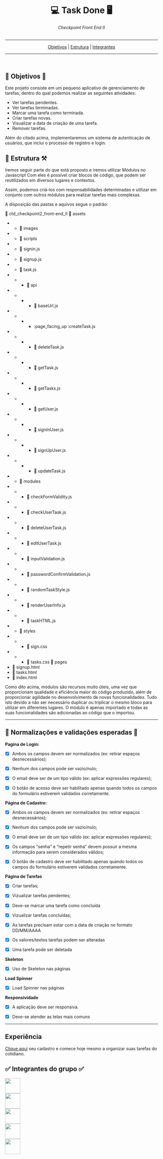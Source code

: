 <div align="center">
    <h1>💻 Task Done 🖥️</h1>
    <h6>Checkpoint Front End II</h6>
</div>

---
<div  align="center">
<nav> <a href="#objetivos">Objetivos</a> | <a href="#estrutura">Estrutura</a> | <a href="#integrantes">Integrantes</a></nav>
</div>

---

<br>
<h2 id="objetivos">🚀 Objetivos 🚀</h2>
<p>


Este projeto consiste em um pequeno aplicativo de gerenciamento de tarefas, dentro do qual podemos realizar as seguintes atividades:
- Ver tarefas pendentes.
- Ver tarefas terminadas.
- Marcar uma tarefa como terminada.
- Criar tarefas novas.
- Visualizar a data de criação de uma tarefa.
- Remover tarefas.

Além do citado acima, implementaremos um sistema de autenticação de usuários, que inclui o processo de registro e login.


<h2 id="estrutura">🎯 Estrutura ⚒️</h2>

Iremos seguir parte do que está proposto e iremos utilizar Módulos no Javascript Com eles é possível criar blocos de código, que podem ser reutilizados em diversos lugares e contextos.

Assim, podemos criá-los com responsabilidades determinadas e utilizar em conjunto com outros módulos para realizar tarefas mais complexas.

A disposição das pastas e aquivos segue o padrão:

:open_file_folder: ctd_checkpoint2_front-end_II
:open_file_folder: assets
- - :open_file_folder: images
- - :open_file_folder: scripts
- - :page_facing_up: signin.js
- - :page_facing_up: signup.js
- - :page_facing_up: task.js
- - - :open_file_folder: api
- - - - :page_facing_up: baseUrl.js
- - - - :page_facing_up :createTask.js
- - - - :page_facing_up: deleteTask.js
- - - - :page_facing_up: getTask.js
- - - - :page_facing_up: getTasks.js
- - - - :page_facing_up: getUser.js
- - - - :page_facing_up: signInUser.js
- - - - :page_facing_up: signUpUser.js
- - - - :page_facing_up: updateTask.js
- - :open_file_folder: modules
- - - :page_facing_up: checkFormValidity.js
- - - :page_facing_up: checkUserTask.js
- - - :page_facing_up: deleteUserTask.js
- - - :page_facing_up: editUserTask.js
- - - :page_facing_up: inputValidation.js
- - - :page_facing_up: passwordConfirmValidation.js
- - - :page_facing_up: randomTaskStyle.js
- - - :page_facing_up: renderUserInfo.js
- - - :page_facing_up: taskHTML.js
- - :open_file_folder: styles
- - - :page_facing_up: sign.css
- - - :page_facing_up: tasks.css
:open_file_folder: pages
- :page_facing_up: signup.html
- :page_facing_up: tasks.html
- :page_facing_up: index.html


Como dito acima, módulos são recursos muito úteis, uma vez que proporcionam qualidade e eficiência maior do código produzido, além de proporcionar agilidade no desenvolvimento de novas funcionalidades. Tudo isto devido a não ser necessário duplicar ou triplicar o mesmo bloco para utilizar em diferentes lugares. O módulo é apenas importado e todas as suas funcionalidades são adicionadas ao código que o importou.


---


<h2>📑 Normalizações e validações esperadas 📑</h2>


**Pagina de Login:**

- [x] Ambos os campos devem ser normalizados (ex: retirar espaços desnecessários);

- [x] Nenhum dos campos pode ser vazio/nulo;

- [x] O email deve ser de um tipo válido (ex: aplicar expressões regulares);

- [x] O botão de acesso deve ser habilitado apenas quando todos os campos do formulário estiverem validados corretamente.


**Página de Cadastro:** 

- [x] Ambos os campos devem ser normalizados (ex: retirar espaços desnecessários);

- [x] Nenhum dos campos pode ser vazio/nulo;

- [x] O email deve ser de um tipo válido (ex: aplicar expressões regulares);

- [x] Os campos “senha” e “repetir senha” devem possuir a mesma informação para serem considerados válidos;

- [x] O botão de cadastro deve ser habilitado apenas quando todos os campos do formulário estiverem validados corretamente.


**Página de Tarefas**

- [x] Criar tarefas;

- [x] Vizualizar tarefas pendentes;

- [x] Deve-se marcar uma tarefa como concluída

- [x] Vizualizar tarefas concluídas;

- [x] As tarefas precisam estar com a data de criação no formato DD/MM/AAAA

- [x] Os valores/textos tarefas podem ser alteradas

- [x] Uma tarefa pode ser deletada

**Skeleton**
- [x] Uso de Skeleton nas páginas

**Load Spinner**
- [x] Load Spinner nas páginas

**Responsividade**

- [x] A aplicação deve ser responsiva.

- [x] Deve-se atender as telas mais comuns

---

<h2> Experiência </h2>

<a href="https://paulinhodeveloper.github.io/ctd_checkpoint2_front-end_II/pages/signup.html" target="_blank">Clique aqui</a> seu cadastro e comece hoje mesmo a organizar suas tarefas do cotidiano.



<h2 id="integrantes">✅ Integrantes do grupo ✅</h2>

<div class="row" style="display:flex; flex-direction: column">
    <div class="developer1">
    <img class="braulio" src="https://github.com/braulioportela79.png" height="50px" style="border-radius: 50px/>
    <p>Braulio Portela/p>
</div>
 
<div class="row" style="display:flex; flex-direction: column">
    <div class="developer2">
    <img class="paulinho" src="https://github.com/paulinhodeveloper.png" height="50px" style="border-radius: 50px/>
    <p>Paulo Henrique Santos Borges</p>
</div>
 
<div class="row" style="display:flex; flex-direction: column">
    <div class="developer3">
    <img class="Joao" src="https://github.com/jfamigo.png" height="50px" style="border-radius: 50px />
    <p>João Francisco Gimenes</p>
</div>

<div class="row" style="display:flex; flex-direction: column">
    <div class="developer4">
    <img class="anderson" src="https://github.com/Adersoncc.png" height="50px" style="border-radius: 50px/>
    <p>Áderson Costa</p>
</div>

<div class="row" style="display:flex; flex-direction: column">
    <div class="developer5">
    <img class="ivanaldo" src="https://github.com/IVANALDOSANTOS.png" height="50px" style="border-radius: 50px/>
    <p>Ivanaldo da Silva Santos</p>
</div>

<div class="row" style="display:flex; flex-direction: column">
    <div class="developer6">
    <img class="jonathan" src="https://github.com/JPossoli.png" height="50px" style="border-radius: 50px/>
    <p>Jonathan A. Possoli</p>
</div>

